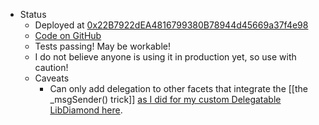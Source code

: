 - Status
    - Deployed at [0x22B7922dEA4816799380B78944d45669a37f4e98](https://etherscan.io/address/0x22b7922dea4816799380b78944d45669a37f4e98)
    - [Code on GitHub](https://github.com/delegatable/delegatable-sol/tree/main/contracts/diamond)
    - Tests passing! May be workable!
    - I do not believe anyone is using it in production yet, so use with caution!
    - Caveats
        - Can only add delegation to other facets that integrate the [[the _msgSender() trick]] [as I did for my custom Delegatable LibDiamond here](https://github.com/delegatable/delegatable-sol/blob/add-diamond-facet/contracts/diamond/libraries/LibDiamond.sol#L356).
